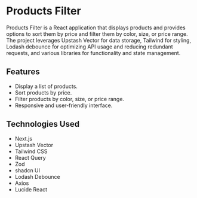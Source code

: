 # Products Filter

Products Filter is a React application that displays products and provides options to sort them by price and filter them by color, size, or price range. The project leverages Upstash Vector for data storage, Tailwind for styling, Lodash debounce for optimizing API usage and reducing redundant requests,  and various libraries for functionality and state management.

## Features

- Display a list of products.
- Sort products by price.
- Filter products by color, size, or price range.
- Responsive and user-friendly interface.

## Technologies Used

- Next.js
- Upstash Vector
- Tailwind CSS
- React Query
- Zod
- shadcn UI
- Lodash Debounce
- Axios
- Lucide React
